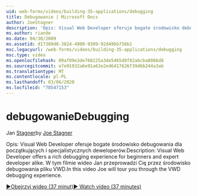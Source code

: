 ```yaml
---
uid: web-forms/videos/building-35-applications/debugging
title: Debugowanie | Microsoft Docs
author: JoeStagner
description: 'Opis: Visual Web Developer oferuje bogate środowisko debugowania dla początkujących i specjalistycznych deweloperów. W tym filmie wideo Jan przeprowadzi Cię przez VW...'
ms.author: riande
ms.date: 04/30/2009
ms.assetid: d17389d8-3824-4900-9309-92d49bb756b1
msc.legacyurl: /web-forms/videos/building-35-applications/debugging
msc.type: video
ms.openlocfilehash: 09af09e3de768225a3de5465d8f82abcba8066d8
ms.sourcegitcommit: e7e91932a6e91a63e2e46417626f39d6b244a3ab
ms.translationtype: MT
ms.contentlocale: pl-PL
ms.lasthandoff: 03/06/2020
ms.locfileid: "78547153"
---
```

# <a name="debugging"></a><span data-ttu-id="1f4a0-104">debugowanie</span><span class="sxs-lookup"><span data-stu-id="1f4a0-104">Debugging</span></span>

<span data-ttu-id="1f4a0-105">Jan [Stagner](https://github.com/JoeStagner)</span><span class="sxs-lookup"><span data-stu-id="1f4a0-105">by [Joe Stagner](https://github.com/JoeStagner)</span></span>

<span data-ttu-id="1f4a0-106">Opis: Visual Web Developer oferuje bogate środowisko debugowania dla początkujących i specjalistycznych deweloperów.</span><span class="sxs-lookup"><span data-stu-id="1f4a0-106">Description: Visual Web Developer offers a rich debugging experience for beginners and expert developer alike.</span></span> <span data-ttu-id="1f4a0-107">W tym filmie wideo Jan przeprowadzi Cię przez środowisko debugowania pliku VWD.</span><span class="sxs-lookup"><span data-stu-id="1f4a0-107">In this video Joe will tour you through the VWD debugging experience.</span></span>

[<span data-ttu-id="1f4a0-108">&#9654;Obejrzyj wideo (37 minut)</span><span class="sxs-lookup"><span data-stu-id="1f4a0-108">&#9654; Watch video (37 minutes)</span></span>](https://channel9.msdn.com/Blogs/ASP-NET-Site-Videos/debugging)
